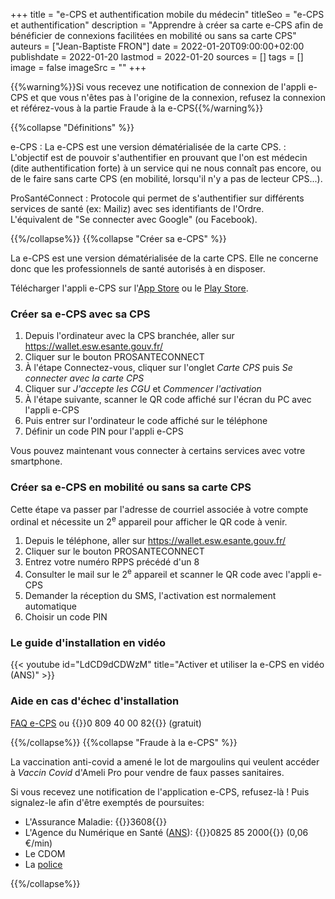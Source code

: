 +++
title = "e-CPS et authentification mobile du médecin"
titleSeo = "e-CPS et authentification"
description = "Apprendre à créer sa carte e-CPS afin de bénéficier de connexions facilitées en mobilité ou sans sa carte CPS"
auteurs = ["Jean-Baptiste FRON"]
date = 2022-01-20T09:00:00+02:00
publishdate = 2022-01-20
lastmod = 2022-01-20
sources = []
tags = []
image = false
imageSrc = ""
+++

{{%warning%}}Si vous recevez une notification de connexion de l'appli e-CPS et que vous n'êtes pas à l'origine de la connexion, refusez la connexion et référez-vous à la partie Fraude à la e-CPS{{%/warning%}}

{{%collapse "Définitions" %}}

e-CPS
: La e-CPS est une version dématérialisée de la carte CPS.
: L'objectif est de pouvoir s'authentifier en prouvant que l'on est médecin (dite authentification forte) à un service qui ne nous connaît pas encore, ou de le faire sans carte CPS (en mobilité, lorsqu'il n'y a pas de lecteur CPS...).

ProSantéConnect
: Protocole qui permet de s'authentifier sur différents services de santé (ex: Mailiz) avec ses identifiants de l'Ordre.  
L'équivalent de "Se connecter avec Google" (ou Facebook).

{{%/collapse%}}
{{%collapse "Créer sa e-CPS" %}}

La e-CPS est une version dématérialisée de la carte CPS. Elle ne concerne donc que les professionnels de santé autorisés à en disposer.

Télécharger l'appli e-CPS sur l'[App Store](https://apps.apple.com/fr/app/e-cps/id1469033607) ou le [Play Store](https://play.google.com/store/apps/details?id=fr.asipsante.esante.wallet.prod).

### Créer sa e-CPS avec sa CPS

1. Depuis l'ordinateur avec la CPS branchée, aller sur <https://wallet.esw.esante.gouv.fr/>
2. Cliquer sur le bouton PROSANTECONNECT
3. À l'étape Connectez-vous, cliquer sur l'onglet *Carte CPS* puis *Se connecter avec la carte CPS*
4. Cliquer sur *J'accepte les CGU* et *Commencer l'activation*
5. À l'étape suivante, scanner le QR code affiché sur l'écran du PC avec l'appli e-CPS
6. Puis entrer sur l'ordinateur le code affiché sur le téléphone
7. Définir un code PIN pour l'appli e-CPS

Vous pouvez maintenant vous connecter à certains services avec votre smartphone.

### Créer sa e-CPS en mobilité ou sans sa carte CPS

Cette étape va passer par l'adresse de courriel associée à votre compte ordinal et nécessite un 2<sup>e</sup> appareil pour afficher le QR code à venir.

1. Depuis le téléphone, aller sur <https://wallet.esw.esante.gouv.fr/>
2. Cliquer sur le bouton PROSANTECONNECT
3. Entrez votre numéro RPPS précédé d'un 8
4. Consulter le mail sur le 2<sup>e</sup> appareil et scanner le QR code avec l'appli e-CPS
5. Demander la réception du SMS, l'activation est normalement automatique
6. Choisir un code PIN

### Le guide d'installation en vidéo

{{< youtube id="LdCD9dCDWzM" title="Activer et utiliser la e-CPS en vidéo (ANS)" >}}

### Aide en cas d'échec d'installation

[FAQ e-CPS](https://esante.gouv.fr/securite/faq-e-cps) ou {{<phone>}}0 809 40 00 82{{</phone>}} (gratuit)

{{%/collapse%}}
{{%collapse "Fraude à la e-CPS" %}}

La vaccination anti-covid a amené le lot de margoulins qui veulent accéder à *Vaccin Covid* d'Ameli Pro pour vendre de faux passes sanitaires.

Si vous recevez une notification de l'application e-CPS, refusez-là ! Puis signalez-le afin d'être exemptés de poursuites:

- L'Assurance Maladie: {{<phone>}}3608{{</phone>}}
- L'Agence du Numérique en Santé ([ANS](https://esante.gouv.fr/actualites/professionnels-de-sante-comment-reagir-en-cas-de-doute-la-fraude-au-pass-sanitaire)): {{<phone>}}0825 85 2000{{</phone>}} (0,06 €/min)
- Le CDOM
- La [police](https://www.pre-plainte-en-ligne.gouv.fr/)

{{%/collapse%}}
